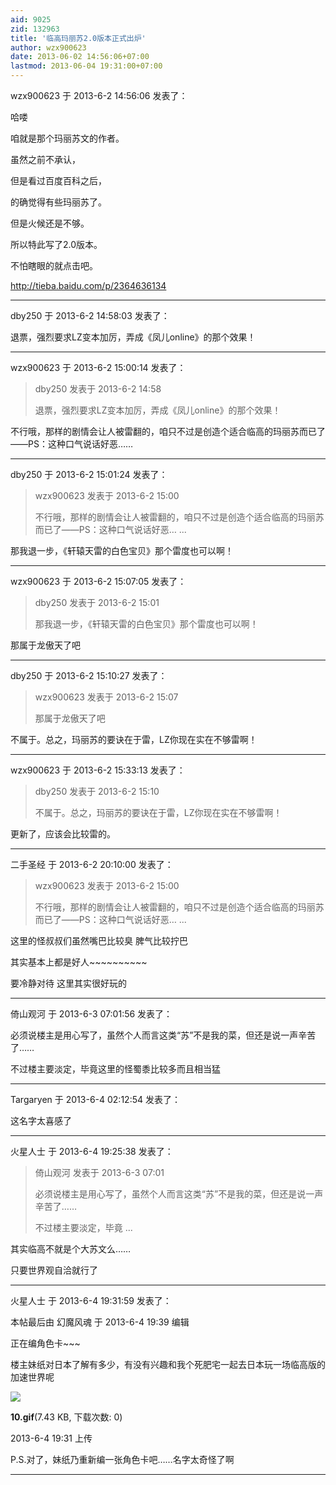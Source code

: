 ```yaml
---
aid: 9025
zid: 132963
title: '临高玛丽苏2.0版本正式出炉'
author: wzx900623
date: 2013-06-02 14:56:06+07:00
lastmod: 2013-06-04 19:31:00+07:00
---
```


wzx900623 于 2013-6-2 14:56:06 发表了：

哈喽

咱就是那个玛丽苏文的作者。

虽然之前不承认，

但是看过百度百科之后，

的确觉得有些玛丽苏了。

但是火候还是不够。

所以特此写了2.0版本。

不怕瞎眼的就点击吧。

http://tieba.baidu.com/p/2364636134

---------

dby250 于 2013-6-2 14:58:03 发表了：

退票，强烈要求LZ变本加厉，弄成《凤儿online》的那个效果！

---------

wzx900623 于 2013-6-2 15:00:14 发表了：

> dby250 发表于 2013-6-2 14:58
> 
> 退票，强烈要求LZ变本加厉，弄成《凤儿online》的那个效果！



不行哦，那样的剧情会让人被雷翻的，咱只不过是创造个适合临高的玛丽苏而已了——PS：这种口气说话好恶……

---------

dby250 于 2013-6-2 15:01:24 发表了：

> wzx900623 发表于 2013-6-2 15:00
> 
> 不行哦，那样的剧情会让人被雷翻的，咱只不过是创造个适合临高的玛丽苏而已了——PS：这种口气说话好恶… ...



那我退一步，《轩辕天雷的白色宝贝》那个雷度也可以啊！

---------

wzx900623 于 2013-6-2 15:07:05 发表了：

> dby250 发表于 2013-6-2 15:01
> 
> 那我退一步，《轩辕天雷的白色宝贝》那个雷度也可以啊！



那属于龙傲天了吧

---------

dby250 于 2013-6-2 15:10:27 发表了：

> wzx900623 发表于 2013-6-2 15:07
> 
> 那属于龙傲天了吧



不属于。总之，玛丽苏的要诀在于雷，LZ你现在实在不够雷啊！

---------

wzx900623 于 2013-6-2 15:33:13 发表了：

> dby250 发表于 2013-6-2 15:10
> 
> 不属于。总之，玛丽苏的要诀在于雷，LZ你现在实在不够雷啊！



更新了，应该会比较雷的。

---------

二手圣经 于 2013-6-2 20:10:00 发表了：

> wzx900623 发表于 2013-6-2 15:00
> 
> 不行哦，那样的剧情会让人被雷翻的，咱只不过是创造个适合临高的玛丽苏而已了——PS：这种口气说话好恶… ...



这里的怪叔叔们虽然嘴巴比较臭 脾气比较拧巴 

其实基本上都是好人~~~~~~~~~~

要冷静对待 这里其实很好玩的

---------

倚山观河 于 2013-6-3 07:01:56 发表了：

必须说楼主是用心写了，虽然个人而言这类“苏”不是我的菜，但还是说一声辛苦了……

不过楼主要淡定，毕竟这里的怪蜀黍比较多而且相当猛

---------

Targaryen 于 2013-6-4 02:12:54 发表了：

这名字太喜感了

---------

火星人士 于 2013-6-4 19:25:38 发表了：

> 倚山观河 发表于 2013-6-3 07:01
> 
> 必须说楼主是用心写了，虽然个人而言这类“苏”不是我的菜，但还是说一声辛苦了……
> 
> 不过楼主要淡定，毕竟 ...



其实临高不就是个大苏文么……

只要世界观自洽就行了

---------

火星人士 于 2013-6-4 19:31:59 发表了：

本帖最后由 幻魔风魂 于 2013-6-4 19:39 编辑 

正在编角色卡~~~

楼主妹纸对日本了解有多少，有没有兴趣和我个死肥宅一起去日本玩一场临高版的加速世界呢

![](https://cdn.jsdelivr.net/gh/lzjluzijie/beichao@main/static/img/193155ti20s4jvqjsjy11v.gif)



**10.gif**(7.43 KB, 下载次数: 0)



2013-6-4 19:31 上传



P.S.对了，妹纸乃重新编一张角色卡吧……名字太奇怪了啊

---------

